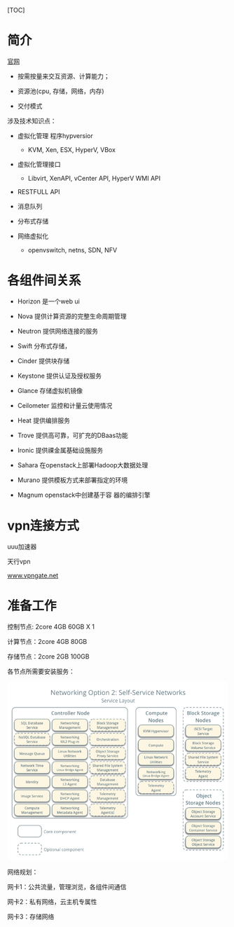 ﻿[TOC]





# 简介



[官网](www.openstack.org)



- 按需按量来交互资源、计算能力；

- 资源池(cpu, 存储，网络，内存)

- 交付模式







涉及技术知识点：

- 虚拟化管理 程序hypversior

   - KVM, Xen, ESX, HyperV, VBox

- 虚拟化管理接口

   - Libvirt, XenAPI, vCenter API, HyperV WMI API

- RESTFULL API

- 消息队列

- 分布式存储

- 网络虚拟化

   - openvswitch, netns, SDN, NFV



# 各组件间关系



- Horizon 是一个web ui

- Nova   提供计算资源的完整生命周期管理

- Neutron   提供网络连接的服务

- Swift  分布式存储，

- Cinder  提供块存储

- Keystone   提供认证及授权服务

- Glance    存储虚拟机镜像

- Ceilometer  监控和计量云使用情况

- Heat   提供编排服务

- Trove  提供高可靠，可扩充的DBaas功能

- Ironic   提供祼金属基础设施服务

- Sahara    在openstack上部署Hadoop大数据处理

- Murano   提供模板方式来部署指定的环境

- Magnum   openstack中创建基于容 器的编排引擎











# vpn连接方式

uuu加速器

天行vpn

www.vpngate.net









#  准备工作



控制节点:    2core  4GB  60GB    X  1

计算节点：2core   4GB   80GB

存储节点：2core   2GB   100GB



各节点所需要安装服务：


![service](images/service.png)

网络规划：

网卡1：公共流量，管理浏览，各组件间通信

网卡2：私有网络，云主机专属性

网卡3：存储网络



